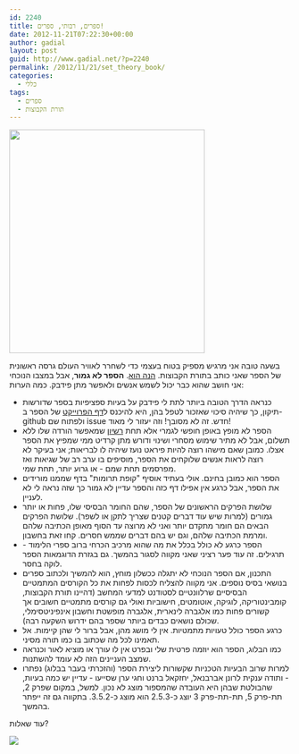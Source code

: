 ```yaml
---
id: 2240
title: ספרים, רבותי, ספרים!
date: 2012-11-21T07:22:30+00:00
author: gadial
layout: post
guid: http://www.gadial.net/?p=2240
permalink: /2012/11/21/set_theory_book/
categories:
  - כללי
tags:
  - ספרים
  - תורת הקבוצות
---
```

[<img src="http://www.gadial.net/wp-content/uploads/2012/05/hilbert.png" alt="" width="350" height="400" />](https://github.com/gadial/math-books/raw/master/Set%20Theory.pdf)

בשעה טובה אני מרגיש מספיק בטוח בעצמי כדי לשחרר לאוויר העולם גרסה ראשונית של הספר שאני כותב בתורת הקבוצות. [הנה הוא](https://github.com/gadial/math-books/raw/master/Set%20Theory.pdf). **הספר לא גמור**, אבל במצבו הנוכחי אני חושב שהוא כבר יכול לשמש אנשים ולאפשר מתן פידבק. כמה הערות:

  * כנראה הדרך הטובה ביותר לתת לי פידבק על בעיות ספציפיות בספר שדורשות תיקון, כך שיהיה סיכוי שאזכור לטפל בהן, היא להיכנס ל[דף הפרוייקט](https://github.com/gadial/math-books) של הספר ב-github ולפתוח שם issue חדש. זה לא מסובך! וזה יעזור לי מאוד!
  * הספר לא מופץ באופן חופשי לגמרי אלא תחת [רשיון](http://creativecommons.org/licenses/by-nc-nd/3.0/) שמאפשר הורדה שלו ללא תשלום, אבל לא מתיר שימוש מסחרי ושינוי ודורש מתן קרדיט ממי שמפיץ את הספר אצלו. כמובן שאם מישהו רוצה להיות פיראט נועז שיהיה לו לבריאות; אני בעיקר לא רוצה לראות אנשים שלוקחים את הספר, מוסיפים בו ערב רב של שגיאות ואז מפרסמים תחת שמם - או גרוע יותר, תחת שמי.
  * הספר הוא כמובן בחינם. אולי בעתיד אוסיף "קופת תרומות" בדף שממנו מורידים את הספר, אבל כרגע אין אפילו דף כזה והספר עדיין לא גמור כך שזה נראה לי לא לעניין.
  * שלושת הפרקים הראשונים של הספר, שהם החומר הבסיסי שלו, פחות או יותר גמורים (למרות שיש עוד דברים קטנים שצריך לתקן או לשפר). שלושת הפרקים הבאים הם חומר מתקדם יותר ואני לא מרוצה עד הסוף מאופן הכתיבה שלהם ומרמת הכתיבה שלהם, וגם יש בהם דברים שממש חסרים. קחו זאת בחשבון.
  * הספר כרגע לא כולל בכלל את מה שהוא מרכיב הכרחי ברוב ספרי הלימוד - תרגילים. זה עוד פער רציני שאני מקווה לסגור בהמשך. גם בגזרת הדוגמאות הספר לוקה בחסר.
  * התכנון, אם הספר הנוכחי לא יתגלה ככשלון מוחץ, הוא להמשיך ולכתוב ספרים בנושאי בסיס נוספים. אני מקווה להצליח לכסות לפחות את כל הקורסים המתמטיים הבסיסיים שרלוונטיים לסטודנט למדעי המחשב (דהיינו תורת הקבוצות, קומבינטוריקה, לוגיקה, אוטומטים, חישוביות ואולי גם קורסים מתמטיים חשובים אך קשורים פחות כמו אלגברה לינארית, אלגברה מופשטת וחשבון אינפיניטסימלי, שכולם נושאים כבדים ביותר שספר בהם ידרוש השקעה רבה).
  * כרגע הספר כולל טעויות מתמטיות. אין לי מושג מהן, אבל ברור לי שהן קיימות. אל תאמינו לכל מה שכתוב בו כמו תורה מסיני.
  * כמו הבלוג, הספר הוא יוזמה פרטית שלי ובפרט אין לו עורך או מוציא לאור וכנראה שמצב העניינים הזה לא עומד להשתנות.
  * למרות שרוב הבעיות הטכניות שקשורות ליצירת הספר (והזכרתי בעבר בבלוג) נפתרו - ותודה ענקית לרונן אברבנאל, יחזקאל ברנט וחגי ערן שסייעו - עדיין יש כמה בעיות, שהבולטת שבהן היא העובדה שהמספור מוצג לא נכון. למשל, במקום שפרק 2, תת-פרק 5, תת-תת-פרק 3 יוצג כ-2.5.3 הוא מוצג כ-3.5.2. בתקווה גם זה ייפתר בהמשך.

<div>
  עוד שאלות?
</div>

![](http://i.creativecommons.org/l/by-nc-nd/3.0/88x31.png)